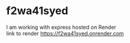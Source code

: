 # f2wa41syed
I am working with express hosted on Render
<br>
link to render https://f2wa41syed.onrender.com
